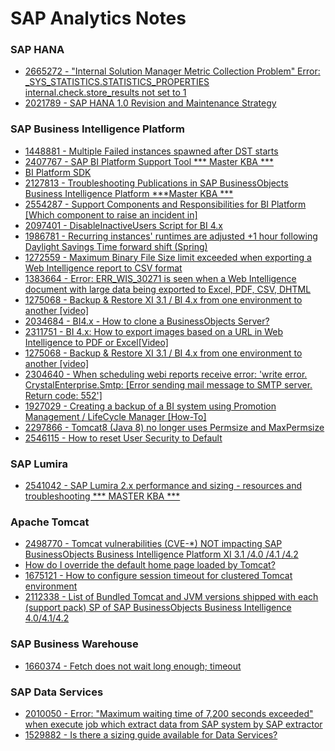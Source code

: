 # SAP Analytics Notes

###  SAP HANA
* [2665272 - "Internal Solution Manager Metric Collection Problem" Error: _SYS_STATISTICS.STATISTICS_PROPERTIES internal.check.store_results not set to 1](https://launchpad.support.sap.com/#/notes/2665272)
* [2021789 - SAP HANA 1.0 Revision and Maintenance Strategy](https://launchpad.support.sap.com/#/notes/2021789)

### SAP Business Intelligence Platform

* [1448881 - Multiple Failed instances spawned after DST starts](https://launchpad.support.sap.com/#/notes/1448881)
* [2407767 - SAP BI Platform Support Tool *** Master KBA ***](https://launchpad.support.sap.com/#/notes/2407767)
* [BI Platform SDK](https://archive.sap.com/documents/docs/DOC-38051)
* [2127813 - Troubleshooting Publications in SAP BusinessObjects Business Intelligence Platform ***Master KBA ***](https://launchpad.support.sap.com/#/notes/2127813)
* [2554287 - Support Components and Responsibilities for BI Platform [Which component to raise an incident in]](https://launchpad.support.sap.com/#/notes/2554287)
* [2097401 - DisableInactiveUsers Script for BI 4.x](https://launchpad.support.sap.com/#/notes/2097401)
* [1986781 - Recurring instances' runtimes are adjusted +1 hour following Daylight Savings Time forward shift (Spring)](https://launchpad.support.sap.com/#/notes/1986781)
* [1272559 - Maximum Binary File Size limit exceeded when exporting a Web Intelligence report to CSV format](https://launchpad.support.sap.com/#/notes/1272559)
* [1383664 - Error: ERR_WIS_30271 is seen when a Web Intelligence document with large data being exported to Excel, PDF, CSV, DHTML](https://launchpad.support.sap.com/#/notes/1272559)
* [1275068 - Backup & Restore XI 3.1 / BI 4.x from one environment to another [video]](https://launchpad.support.sap.com/#/notes/1275068)
* [2034684 - BI4.x - How to clone a BusinessObjects Server?](https://launchpad.support.sap.com/#/notes/2034684)
* [2311751 - BI 4.x: How to export images based on a URL in Web Intelligence to PDF or Excel[Video]](https://launchpad.support.sap.com/#/notes/2311751)
* [1275068 - Backup & Restore XI 3.1 / BI 4.x from one environment to another [video]](https://launchpad.support.sap.com/#/notes/1275068)
* [2304640 - When scheduling webi reports receive error: 'write error. CrystalEnterprise.Smtp: [Error sending mail message to SMTP server. Return code: 552']](https://launchpad.support.sap.com/#/notes/2304640)
* [1927029 - Creating a backup of a BI system using Promotion Management / LifeCycle Manager [How-To]](https://launchpad.support.sap.com/#/notes/1927029)
* [2297866 - Tomcat8 (Java 8) no longer uses Permsize and MaxPermsize](https://launchpad.support.sap.com/#/notes/2297866)
* [2546115 - How to reset User Security to Default](https://launchpad.support.sap.com/#/notes/2546115)

### SAP Lumira

* [2541042 - SAP Lumira 2.x performance and sizing - resources and troubleshooting *** MASTER KBA ***](https://launchpad.support.sap.com/#/notes/2541042)

### Apache Tomcat

* [2498770 - Tomcat vulnerabilities (CVE-*) NOT impacting SAP BusinessObjects Business Intelligence Platform XI 3.1 /4.0 /4.1 /4.2](https://launchpad.support.sap.com/#/notes/2498770)
* [How do I override the default home page loaded by Tomcat?](https://wiki.apache.org/tomcat/HowTo#How_do_I_override_the_default_home_page_loaded_by_Tomcat.3F)
* [1675121 - How to configure session timeout for clustered Tomcat environment](https://launchpad.support.sap.com/#/notes/1675121)
* [2112338 - List of Bundled Tomcat and JVM versions shipped with each (support pack) SP of SAP BusinessObjects Business Intelligence 4.0/4.1/4.2](https://launchpad.support.sap.com/#/notes/2112338)
### SAP Business Warehouse

* [1660374 - Fetch does not wait long enough; timeout](https://wiki.apache.org/tomcat/HowTo#How_do_I_override_the_default_home_page_loaded_by_Tomcat.3F)

### SAP Data Services

* [2010050 - Error: "Maximum waiting time of 7,200 seconds exceeded" when execute job which extract data from SAP system by SAP extractor](https://launchpad.support.sap.com/#/notes/2010050)
* [1529882 - Is there a sizing guide available for Data Services?](https://launchpad.support.sap.com/#/notes/1529882)
